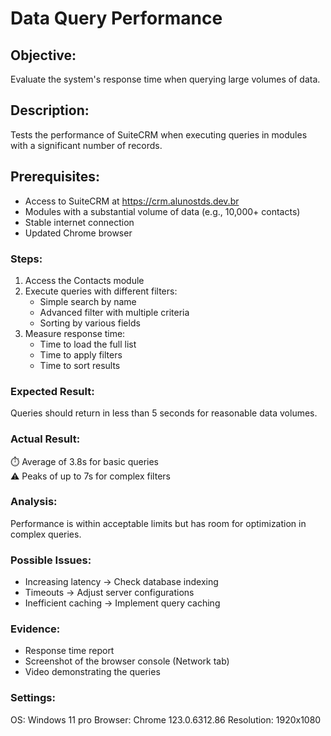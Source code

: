 # Data Query Performance  
## Objective:  
Evaluate the system's response time when querying large volumes of data.  

## Description:  
Tests the performance of SuiteCRM when executing queries in modules with a significant number of records.  

## Prerequisites:  
- Access to SuiteCRM at https://crm.alunostds.dev.br  
- Modules with a substantial volume of data (e.g., 10,000+ contacts)  
- Stable internet connection  
- Updated Chrome browser  

### Steps:  
1. Access the Contacts module  
2. Execute queries with different filters:  
   - Simple search by name  
   - Advanced filter with multiple criteria  
   - Sorting by various fields  
3. Measure response time:  
   - Time to load the full list  
   - Time to apply filters  
   - Time to sort results  

### Expected Result:  
Queries should return in less than 5 seconds for reasonable data volumes.  

### Actual Result:  
⏱️ Average of 3.8s for basic queries  
⚠️ Peaks of up to 7s for complex filters  

### Analysis:  
Performance is within acceptable limits but has room for optimization in complex queries.  

### Possible Issues:  
- Increasing latency → Check database indexing  
- Timeouts → Adjust server configurations  
- Inefficient caching → Implement query caching  

### Evidence:  
- Response time report  
- Screenshot of the browser console (Network tab)  
- Video demonstrating the queries  

### Settings:  
OS: Windows 11 pro
Browser: Chrome 123.0.6312.86
Resolution: 1920x1080